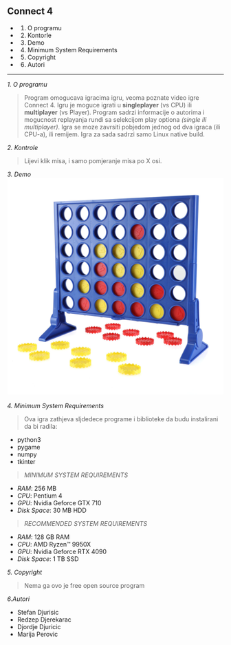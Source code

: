 **Connect 4**
--------------
- 1. O programu
- 2. Kontorle
- 3. Demo
- 4. Minimum System Requirements
- 5. Copyright
- 6. Autori
--------------
*1. O programu*
>Program omogucava igracima igru, veoma poznate video igre Connect 4. Igru je moguce igrati u **singleplayer** (vs CPU)  ili **multiplayer** (vs Player). Program sadrzi informacije o autorima i mogucnost replayanja rundi sa selekcijom play optiona *(single ili multiplayer)*. Igra se moze zavrsiti pobjedom jednog od dva igraca (ili CPU-a), ili remijem.
Igra za sada sadrzi samo Linux native build.

*2. Kontrole*
>Lijevi klik misa, i samo pomjeranje misa po X osi.

*3. Demo*
![SLIKA](connect4.png)

*4. Minimum System Requirements*
>Ova igra zathjeva sljdedece programe i biblioteke da budu instalirani da bi radila:
- python3
- pygame
- numpy
- tkinter

>*MINIMUM SYSTEM REQUIREMENTS*
- *RAM*: 256 MB
- *CPU*: Pentium 4
- *GPU*: Nvidia Geforce GTX 710
- *Disk Space*: 30 MB HDD
  
>*RECOMMENDED SYSTEM REQUIREMENTS*
 - *RAM*: 128 GB RAM
 - *CPU*: AMD Ryzen™ 9950X
 - *GPU*: Nvidia Geforce RTX 4090
 - *Disk Space*: 1 TB SSD

*5. Copyright*
>Nema ga ovo je free open source program

*6.Autori*
- Stefan Djurisic
- Redzep Djerekarac
- Djordje Djuricic
- Marija Perovic



